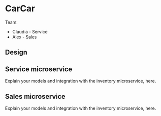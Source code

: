 # CarCar

Team:

* Claudia - Service
* Alex - Sales

## Design

## Service microservice

Explain your models and integration with the inventory
microservice, here.

## Sales microservice

Explain your models and integration with the inventory
microservice, here.
